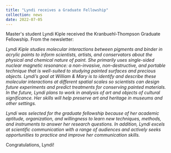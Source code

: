 ```yaml
---
title: "Lyndi receives a Graduate Fellowship"
collection: news
date: 2022-07-05
---
```


Master's student Lyndi Kiple received the Kranbuehl-Thompson Graduate Fellowship. From the newsletter:

<i>Lyndi Kiple studies molecular interactions between pigments and binder in acrylic paints to inform scientists, artists, and conservators about the physical and chemical nature of paint. She primarily uses single-sided nuclear magnetic resonance: a non-invasive, non-destructive, and portable technique that is well-suited to studying painted surfaces and precious objects. Lyndi’s goal at William & Mary is to identify and describe these molecular interactions at different spatial scales so scientists can design future experiments and predict treatments for conserving painted materials. In the future, Lyndi plans to work in analysis of art and objects of cultural significance. Her skills will help preserve art and heritage in museums and other settings.</i>

<i>Lyndi was selected for the graduate fellowship because of her academic aptitude, organization, and willingness to learn new techniques, methods, and instruments to answer her research questions. In addition, Lyndi excels at scientific communication with a range of audiences and actively seeks opportunities to practice and improve her communication skills.</i>

Congratulations, Lyndi!
